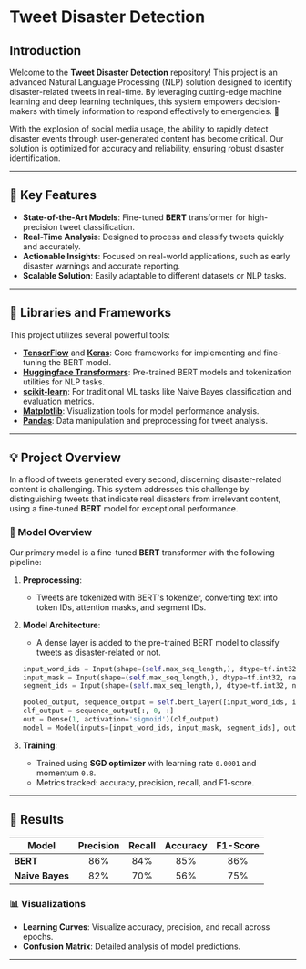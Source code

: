 #  Tweet Disaster Detection



##  Introduction

Welcome to the **Tweet Disaster Detection** repository! This project is an advanced Natural Language Processing (NLP) solution designed to identify disaster-related tweets in real-time. By leveraging cutting-edge machine learning and deep learning techniques, this system empowers decision-makers with timely information to respond effectively to emergencies. 🌟

With the explosion of social media usage, the ability to rapidly detect disaster events through user-generated content has become critical. Our solution is optimized for accuracy and reliability, ensuring robust disaster identification.

---

## 🌟 Key Features

- **State-of-the-Art Models**: Fine-tuned **BERT** transformer for high-precision tweet classification.
- **Real-Time Analysis**: Designed to process and classify tweets quickly and accurately.
- **Actionable Insights**: Focused on real-world applications, such as early disaster warnings and accurate reporting.
- **Scalable Solution**: Easily adaptable to different datasets or NLP tasks.

---

## 🔧 Libraries and Frameworks

This project utilizes several powerful tools:

- **[TensorFlow](https://www.tensorflow.org/)** and **[Keras](https://keras.io/)**: Core frameworks for implementing and fine-tuning the BERT model.
- **[Huggingface Transformers](https://huggingface.co/transformers/)**: Pre-trained BERT models and tokenization utilities for NLP tasks.
- **[scikit-learn](https://scikit-learn.org/)**: For traditional ML tasks like Naive Bayes classification and evaluation metrics.
- **[Matplotlib](https://matplotlib.org/)**: Visualization tools for model performance analysis.
- **[Pandas](https://pandas.pydata.org/)**: Data manipulation and preprocessing for tweet analysis.

---

## 💡 Project Overview

In a flood of tweets generated every second, discerning disaster-related content is challenging. This system addresses this challenge by distinguishing tweets that indicate real disasters from irrelevant content, using a fine-tuned **BERT** model for exceptional performance.

### 🧠 Model Overview

Our primary model is a fine-tuned **BERT** transformer with the following pipeline:

1. **Preprocessing**:
   - Tweets are tokenized with BERT's tokenizer, converting text into token IDs, attention masks, and segment IDs.

2. **Model Architecture**:
   - A dense layer is added to the pre-trained BERT model to classify tweets as disaster-related or not.

   ```python
   input_word_ids = Input(shape=(self.max_seq_length,), dtype=tf.int32, name='input_word_ids')
   input_mask = Input(shape=(self.max_seq_length,), dtype=tf.int32, name='input_mask')
   segment_ids = Input(shape=(self.max_seq_length,), dtype=tf.int32, name='segment_ids')

   pooled_output, sequence_output = self.bert_layer([input_word_ids, input_mask, segment_ids])
   clf_output = sequence_output[:, 0, :]
   out = Dense(1, activation='sigmoid')(clf_output)
   model = Model(inputs=[input_word_ids, input_mask, segment_ids], outputs=out)
   ```

3. **Training**:
   - Trained using **SGD optimizer** with learning rate `0.0001` and momentum `0.8`.
   - Metrics tracked: accuracy, precision, recall, and F1-score.

---

## 🚀 Results

| Model          | Precision | Recall | Accuracy | F1-Score |
|----------------|:---------:|:------:|:--------:|:--------:|
| **BERT**       | 86%       | 84%    | 85%      | 86%      |
| **Naive Bayes**| 82%       | 70%    | 56%      | 75%      |

### 📊 Visualizations

- **Learning Curves**: Visualize accuracy, precision, and recall across epochs.
- **Confusion Matrix**: Detailed analysis of model predictions.

---

